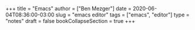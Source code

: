 +++
title = "Emacs"
author = ["Ben Mezger"]
date = 2020-06-04T08:36:00-03:00
slug = "emacs editor"
tags = ["emacs", "editor"]
type = "notes"
draft = false
bookCollapseSection = true
+++

